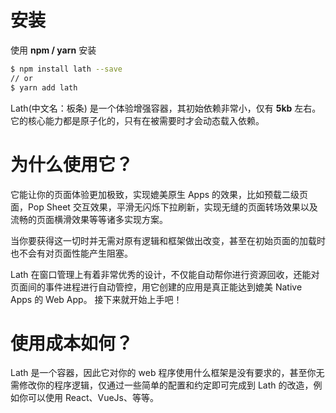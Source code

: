 # 安装

使用 **npm / yarn** 安装

```bash
$ npm install lath --save
// or
$ yarn add lath
```

Lath(中文名：板条) 是一个体验增强容器，其初始依赖非常小，仅有 <b>5kb</b> 左右。它的核心能力都是原子化的，只有在被需要时才会动态载入依赖。

# 为什么使用它？

它能让你的页面体验更加极致，实现媲美原生 Apps 的效果，比如<a to-applet="doc?id=modality" clone-as="popDoc">预载二级页面</a>，<a to-applet="doc?id=pullToRefresh" clone-as="popDoc">Pop Sheet</a> 交互效果，<a to-applet="doc?id=pullToRefresh" clone-as="popDoc">平滑无闪烁下拉刷新</a>，实现无缝的<a to-applet="doc?id=presetEffect" clone-as="popDoc">页面转场效果</a>以及流畅的<a to-applet="doc?id=presetEffect" clone-as="popDoc">页面横滑效果</a>等等诸多实现方案。

当你要获得这一切时并无需对原有逻辑和框架做出改变，甚至在初始页面的加载时也不会有对页面性能产生阻塞。

Lath 在窗口管理上有着非常优秀的设计，不仅能自动帮你进行资源回收，还能对页面间的事件进程进行自动管控，用它创建的应用是真正能达到媲美 Native Apps 的 Web App。
接下来就开始上手吧！

# 使用成本如何？

Lath 是一个容器，因此它对你的 web 程序使用什么框架是没有要求的，甚至你无需修改你的程序逻辑，仅通过一些简单的配置和约定即可完成到 Lath 的改造，例如你可以使用 React、VueJs、等等。
